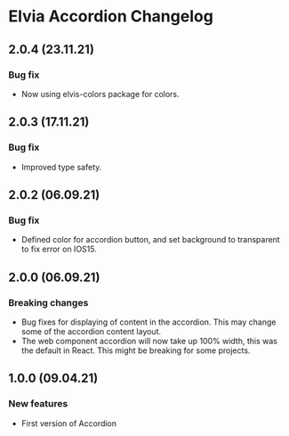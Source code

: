 # Elvia Accordion Changelog

## 2.0.4 (23.11.21)

### Bug fix

- Now using elvis-colors package for colors.

## 2.0.3 (17.11.21)

### Bug fix

- Improved type safety.

## 2.0.2 (06.09.21)

### Bug fix

- Defined color for accordion button, and set background to transparent to fix error on IOS15.

## 2.0.0 (06.09.21)

### Breaking changes

- Bug fixes for displaying of content in the accordion. This may change some of the accordion content layout.
- The web component accordion will now take up 100% width, this was the default in React. This might be
  breaking for some projects.

## 1.0.0 (09.04.21)

### New features

- First version of Accordion
